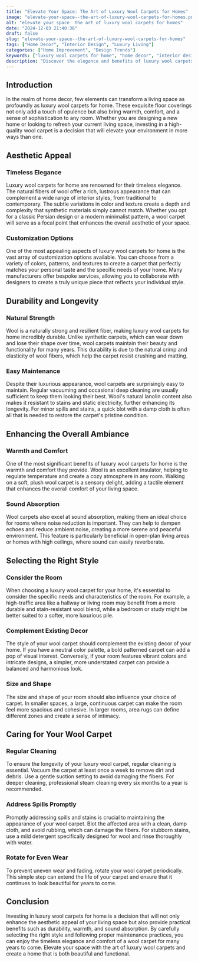 ```yaml
---
title: "Elevate Your Space: The Art of Luxury Wool Carpets for Homes"
image: "elevate-your-space--the-art-of-luxury-wool-carpets-for-homes.png"
alt: "elevate your space  the art of luxury wool carpets for homes"
date: "2024-12-03 21:40:36"
draft: false
slug: "elevate-your-space--the-art-of-luxury-wool-carpets-for-homes"
tags: ["Home Decor", "Interior Design", "Luxury Living"]
categories: ["Home Improvement", "Design Trends"]
keywords: ["luxury wool carpets for home", "home decor", "interior design"]
description: "Discover the elegance and benefits of luxury wool carpets for home. Learn how to select the perfect style and care for your investment."
---
```


## Introduction

In the realm of home decor, few elements can transform a living space as profoundly as luxury wool carpets for home. These exquisite floor coverings not only add a touch of opulence but also bring warmth, comfort, and a sense of sophistication to any room. Whether you are designing a new home or looking to refresh your current living space, investing in a high-quality wool carpet is a decision that will elevate your environment in more ways than one.

## Aesthetic Appeal

### Timeless Elegance

Luxury wool carpets for home are renowned for their timeless elegance. The natural fibers of wool offer a rich, lustrous appearance that can complement a wide range of interior styles, from traditional to contemporary. The subtle variations in color and texture create a depth and complexity that synthetic materials simply cannot match. Whether you opt for a classic Persian design or a modern minimalist pattern, a wool carpet will serve as a focal point that enhances the overall aesthetic of your space.

### Customization Options

One of the most appealing aspects of luxury wool carpets for home is the vast array of customization options available. You can choose from a variety of colors, patterns, and textures to create a carpet that perfectly matches your personal taste and the specific needs of your home. Many manufacturers offer bespoke services, allowing you to collaborate with designers to create a truly unique piece that reflects your individual style.

## Durability and Longevity

### Natural Strength

Wool is a naturally strong and resilient fiber, making luxury wool carpets for home incredibly durable. Unlike synthetic carpets, which can wear down and lose their shape over time, wool carpets maintain their beauty and functionality for many years. This durability is due to the natural crimp and elasticity of wool fibers, which help the carpet resist crushing and matting.

### Easy Maintenance

Despite their luxurious appearance, wool carpets are surprisingly easy to maintain. Regular vacuuming and occasional deep cleaning are usually sufficient to keep them looking their best. Wool's natural lanolin content also makes it resistant to stains and static electricity, further enhancing its longevity. For minor spills and stains, a quick blot with a damp cloth is often all that is needed to restore the carpet's pristine condition.

## Enhancing the Overall Ambiance

### Warmth and Comfort

One of the most significant benefits of luxury wool carpets for home is the warmth and comfort they provide. Wool is an excellent insulator, helping to regulate temperature and create a cozy atmosphere in any room. Walking on a soft, plush wool carpet is a sensory delight, adding a tactile element that enhances the overall comfort of your living space.

### Sound Absorption

Wool carpets also excel at sound absorption, making them an ideal choice for rooms where noise reduction is important. They can help to dampen echoes and reduce ambient noise, creating a more serene and peaceful environment. This feature is particularly beneficial in open-plan living areas or homes with high ceilings, where sound can easily reverberate.

## Selecting the Right Style

### Consider the Room

When choosing a luxury wool carpet for your home, it's essential to consider the specific needs and characteristics of the room. For example, a high-traffic area like a hallway or living room may benefit from a more durable and stain-resistant wool blend, while a bedroom or study might be better suited to a softer, more luxurious pile.

### Complement Existing Decor

The style of your wool carpet should complement the existing decor of your home. If you have a neutral color palette, a bold patterned carpet can add a pop of visual interest. Conversely, if your room features vibrant colors and intricate designs, a simpler, more understated carpet can provide a balanced and harmonious look.

### Size and Shape

The size and shape of your room should also influence your choice of carpet. In smaller spaces, a large, continuous carpet can make the room feel more spacious and cohesive. In larger rooms, area rugs can define different zones and create a sense of intimacy.

## Caring for Your Wool Carpet

### Regular Cleaning

To ensure the longevity of your luxury wool carpet, regular cleaning is essential. Vacuum the carpet at least once a week to remove dirt and debris. Use a gentle suction setting to avoid damaging the fibers. For deeper cleaning, professional steam cleaning every six months to a year is recommended.

### Address Spills Promptly

Promptly addressing spills and stains is crucial to maintaining the appearance of your wool carpet. Blot the affected area with a clean, damp cloth, and avoid rubbing, which can damage the fibers. For stubborn stains, use a mild detergent specifically designed for wool and rinse thoroughly with water.

### Rotate for Even Wear

To prevent uneven wear and fading, rotate your wool carpet periodically. This simple step can extend the life of your carpet and ensure that it continues to look beautiful for years to come.

## Conclusion

Investing in luxury wool carpets for home is a decision that will not only enhance the aesthetic appeal of your living space but also provide practical benefits such as durability, warmth, and sound absorption. By carefully selecting the right style and following proper maintenance practices, you can enjoy the timeless elegance and comfort of a wool carpet for many years to come. Elevate your space with the art of luxury wool carpets and create a home that is both beautiful and functional.